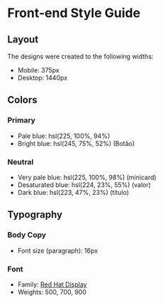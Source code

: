# Front-end Style Guide

## Layout

The designs were created to the following widths:

- Mobile: 375px
- Desktop: 1440px

## Colors

### Primary

- Pale blue: hsl(225, 100%, 94%)
- Bright blue: hsl(245, 75%, 52%) (Botão)

### Neutral

- Very pale blue: hsl(225, 100%, 98%) (minicard)
- Desaturated blue: hsl(224, 23%, 55%) (valor)
- Dark blue: hsl(223, 47%, 23%) (titulo)

## Typography

### Body Copy

- Font size (paragraph): 16px

### Font

- Family: [Red Hat Display](https://fonts.google.com/specimen/Red+Hat+Display)
- Weights: 500, 700, 900
